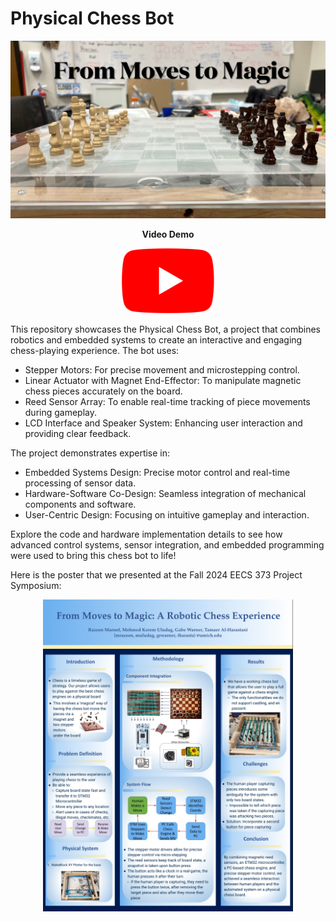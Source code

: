 # Physical Chess Bot
<a href="https://youtu.be/iiL4xXYcxQk" target="_blank">
  <img src="assets/Chessbotlogo.jpeg" alt="YouTube" width="1000" />
</a>
<div align="center">
  <p><strong>Video Demo</strong></p>
  <a href="https://youtu.be/iiL4xXYcxQk" target="_blank">
    <img src="assets/youtube_logo.png" alt="YouTube" width="150" />
  </a>
</div>



This repository showcases the Physical Chess Bot, a project that combines robotics and embedded systems to create an interactive and engaging chess-playing experience.
The bot uses:
- Stepper Motors: For precise movement and microstepping control.
- Linear Actuator with Magnet End-Effector: To manipulate magnetic chess pieces accurately on the board.
- Reed Sensor Array: To enable real-time tracking of piece movements during gameplay.
- LCD Interface and Speaker System: Enhancing user interaction and providing clear feedback.

The project demonstrates expertise in:
- Embedded Systems Design: Precise motor control and real-time processing of sensor data.
- Hardware-Software Co-Design: Seamless integration of mechanical components and software.
- User-Centric Design: Focusing on intuitive gameplay and interaction.

Explore the code and hardware implementation details to see how advanced control systems, sensor integration, and embedded programming were used to bring this chess bot to life!

Here is the poster that we presented at the Fall 2024 EECS 373 Project Symposium:
<div align="center">
  <img src="assets/ChessBotPoster.png" alt="Chessbot Poster" width="400" />
</div>

